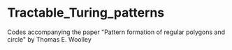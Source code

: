 # Tractable_Turing_patterns
Codes accompanying the paper "Pattern formation of regular polygons and circle" by Thomas E. Woolley
